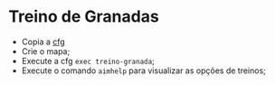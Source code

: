 # Treino de Granadas

- Copia a [cfg](./treino-granada.cfg)
- Crie o mapa;
- Execute a cfg ```exec treino-granada```;
- Execute o comando ```aimhelp``` para visualizar as opções de treinos;
